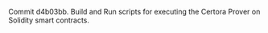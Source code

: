 Commit d4b03bb.                    Build and Run scripts for executing the Certora Prover on Solidity smart contracts.